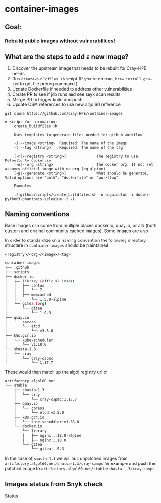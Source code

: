 # container-images

## Goal:

### Rebuild public images without vulnerabilities!

## What are the steps to add a new image?

1. Discover the upstream image that needs to be rebuilt for Cray-HPE needs.
1. Run `create-buildfiles.sh` script (If you're on mac, `brew install gnu-sed` to get the prereq command.)
1. Update Dockerfile if needed to address other vulnerabilities
1. Create PR to see if job runs and see snyk scan results
1. Merge PR to trigger build and push
1. Update CSM references to use new algol60 reference

```
git clone https://github.com/Cray-HPE/container-images

# Script for automation:
    create_buildfiles.sh

    Uses templates to generate files needed for github workflow

    -i|--image <string>  Required: The name of the image
    -t|--tag <string>    Required: The name of the tag

    [-r|--registry <string>]              The registry to use. Defaults to docker.io
    [-o|--org <string>]                   The docker org. If not set assumes official image with no org (eg alpine)
    [-g|--generate <string>]              What should be generate. Valid options are "both", "dockerfile" or "workflow"

    Examples

    ./.github/scripts/create_buildfiles.sh -o unguiculus -i docker-python3-phantomjs-selenium -t v1
```

## Naming conventions

Base images can come from multiple places docker.io, quay.io, or arti (both custom and original community cached images). Some images are also

In order to standardize on a naming convention the following directory structure in `container-images` should be maintained

`<registry>/<org>/<image>/<tag>`

```bash
container-images
├── .github
├── scripts
├── docker.io
│   ├── library (official image)
│   │   ├── centos
│   │   │   └── 7
│   │   ├── memcached
│   │       └── 1.5.0-alpine
│   └── gitea (org)
│       └── gitea
│           └── 1.9.3
├── quay.io
│   └── coreos
│       └── etcd
│           └── v3.5.0
├── k8s.gcr.io
│   └── kube-scheduler
│       └── v1.18.0
└── shasta-1.3
│   └── cray
│       └── cray-capmc
│           └── 1.17.7
```

These would then match up the algol registry url of

```bash
artifactory.algol60.net
└── stable
    ├── shasta-1.3
    │   └── cray
    │       └── cray-capmc:1.17.7
    ├── quay.io
    │   └── coreos
    │       └── etcd:v3.5.0
    ├── k8s.gcr.io
    │   └── kube-scheduler:v1.18.0
    └── docker.io
        └── library
        |   ├── nginx:1.18.0-alpine
        |   ├── nginx:1.18.0
        └── gitea
            └── gitea:1.9.3
```

In the case of `shasta-1.3` we will pull unpatched images from `artifactory.algol60.net/shatsa-1.3/cray-campc` for example and push the patched image to `artifactory.algol60.net/stable/shasta-1.3/cray-campc`

## Images status from Snyk check

[Status](/status.md)
